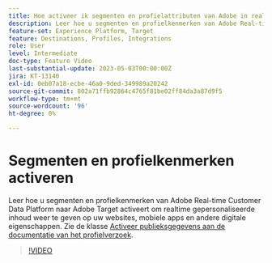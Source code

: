 ```yaml
---
title: Hoe activeer ik segmenten en profielattributen van Adobe in real time CDP aan Adobe Target?
description: Leer hoe u segmenten en profielkenmerken van Adobe Real-time Customer Data Platform naar Adobe Target activeert om realtime gepersonaliseerde inhoud weer te geven op uw websites, mobiele apps en andere digitale eigenschappen.
feature-set: Experience Platform, Target
feature: Destinations, Profiles, Integrations
role: User
level: Intermediate
doc-type: Feature Video
last-substantial-update: 2023-05-03T00:00:00Z
jira: KT-13140
exl-id: 0eb07a18-ecbe-46a0-9ded-349989a20242
source-git-commit: 802a71ffb92864c4765f81be02ff84da3a87d9f5
workflow-type: tm+mt
source-wordcount: '96'
ht-degree: 0%

---
```


# Segmenten en profielkenmerken activeren

Leer hoe u segmenten en profielkenmerken van Adobe Real-time Customer Data Platform naar Adobe Target activeert om realtime gepersonaliseerde inhoud weer te geven op uw websites, mobiele apps en andere digitale eigenschappen. Zie de klasse [Activeer publieksgegevens aan de documentatie van het profielverzoek](https://experienceleague.adobe.com/docs/experience-platform/destinations/ui/activate/activate-profile-request-destinations.html).

>[!VIDEO](https://video.tv.adobe.com/v/3419036/?learn=on)
